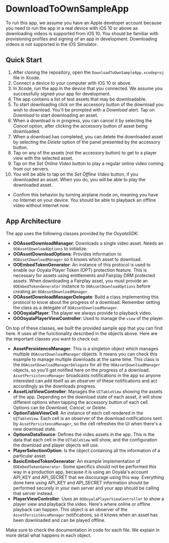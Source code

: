 DownloadToOwnSampleApp
==================================

To run this app, we assume you have an Apple developer account because you need to run the app in a real device with iOS 10 or above as downloading videos is supported from iOS 10. You should be familiar with provisioning profiles and signing of an app in development. Downloading videos is not supported in the iOS Simulator.

## Quick Start

1. After cloning the repository, open the `DownloadToOwnSampleApp.xcodeproj` file in Xcode.
1. Connect a device to your computer with iOS 10 or above.
1. In Xcode, run the app in the device that you connected. We assume you successfully signed your app for development.
1. The app contains a list of test assets that may be downloadable.
1. To start downloading click on the accessory button of the download you wish to download. You'll be prompted with a _Download_ alert. Tap on _Download_ to start downloading an asset.
1. When a download is in progress, you can cancel it by selecting the _Cancel_ option, after clicking the accessory button of asset being downloaded.
1. When a download has completed, you can delete the downloaded asset by selecting the _Delete_ option of the panel presented by the accessory button.
1. Tap on any of the assets (not the accessory button) to get to a player view with the selected asset.
1. Tap on the _Set Online Video_ button to play a regular online video coming from our servers.
1. You will be able to tap on the _Set Offline Video_ button, if you downloaded an asset. When you do, you will be able to play the downloaded asset.
  * Confirm this behavior by turning airplane mode on, meaning you have no Internet on your device. You should be able to playback an offline video without Internet now.

## App Architecture

The app uses the following classes provided by the _OoyalaSDK_:
* **OOAssetDownloadManager**: Downloads a single video asset. Needs an `OOAssetDownloadOptions` to initialize.
* **OOAssetDownloadOptions**: Provides information to `OOAssetDownloadManager` so it knows which asset to download.
* **OOEmbedTokenGenerator**: An instance of this protocol is used to enable our Ooyala Player Token (OPT) protection feature. This is necessary for assets using entitlements and Fairplay DRM protected assets. When downloading a Fairplay asset, you must provide an `OOEmbedTokenGenerator` instance to `OOAssetDownloadOptions` before creating an `OOAssetDownloadManager`.
* **OOAssetDownloadManagerDelegate**: Build a class implementing this protocol to know about the progress of a download. Remember setting the class as a delegate of `OOAssetDownloadManager`.
* **OOOoyalaPlayer**: The player we always provide to playback video.
* **OOOoyalaPlayerViewController**: Used to manage the `view` of the player.

On top of these classes, we built the provided sample app that you can find here. It uses all the functionality described in the objects above. Here are the important classes you want to check out:

* **AssetPersistenceManager**: This is a singleton object which manages multiple `OOAssetDownloadManager` objects. It means you can check this example to manage multiple downloads at the same time. This class is the `OOAssetDownloadManagerDelegate` for all the `OOAssetDownloadManager` objects, so you'll get notified here on the progress of a download. `AssetPersistenceManager` broadcasts notifications in the app so anyone interested can add itself as an observer of these notifications and act accordingly as the downloads progress.
* **AssetListViewController**: Manages the `UITableView` showing the assets of the app. Depending on the download state of each asset, it will show different options when tapping the accessory button of each cell. Options can be _Download_, _Cancel_, or _Delete_.
* **OptionTableViewCell**: An instance of each cell rendered in the `UITableView`. Each cell is an observer of the download notifications sent by `AssetPersistenceManager`, so the cell refreshes the UI when there's a new download state.
* **OptionsDataSource**: Defines the video assets in the app. This is the data that each cell in the `UITableView` will show, and the configuration the download and player objects will use.
* **PlayerSelectionOption**: Is the object containing all the information of a particular asset.
* **BasicEmbedTokenGenerator**: An example implementation of `OOEmbedTokenGenerator`. Some specifics should not be performed this way in a production app, because it is using an Ooyala's account API_KEY and API_SECRET that we discourage using this way. Everything done here using API_KEY and API_SECRET information should be performed securely in your own server and your app should be calling that server instead.
* **PlayerViewController**: Uses an `OOOoyalaPlayerViewController` to show a player view and playback the video. Here's where online or offline playback can happen. This object is an observer of the `AssetPersistenceManager` notifications, so it knows when an asset has been downloaded and can be played offline.

Make sure to check the documentation in code for each file. We explain in more detail what happens in each object.

